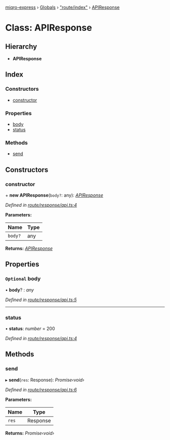 [miqro-express](../README.md) › [Globals](../globals.md) › ["route/index"](../modules/_route_index_.md) › [APIResponse](_route_index_.apiresponse.md)

# Class: APIResponse

## Hierarchy

* **APIResponse**

## Index

### Constructors

* [constructor](_route_index_.apiresponse.md#constructor)

### Properties

* [body](_route_index_.apiresponse.md#optional-body)
* [status](_route_index_.apiresponse.md#status)

### Methods

* [send](_route_index_.apiresponse.md#send)

## Constructors

###  constructor

\+ **new APIResponse**(`body?`: any): *[APIResponse](_route_index_.apiresponse.md)*

*Defined in [route/response/api.ts:4](https://github.com/claukers/miqro-express/blob/47304ab/src/route/response/api.ts#L4)*

**Parameters:**

Name | Type |
------ | ------ |
`body?` | any |

**Returns:** *[APIResponse](_route_index_.apiresponse.md)*

## Properties

### `Optional` body

• **body**? : *any*

*Defined in [route/response/api.ts:5](https://github.com/claukers/miqro-express/blob/47304ab/src/route/response/api.ts#L5)*

___

###  status

• **status**: *number* = 200

*Defined in [route/response/api.ts:4](https://github.com/claukers/miqro-express/blob/47304ab/src/route/response/api.ts#L4)*

## Methods

###  send

▸ **send**(`res`: Response): *Promise‹void›*

*Defined in [route/response/api.ts:6](https://github.com/claukers/miqro-express/blob/47304ab/src/route/response/api.ts#L6)*

**Parameters:**

Name | Type |
------ | ------ |
`res` | Response |

**Returns:** *Promise‹void›*
